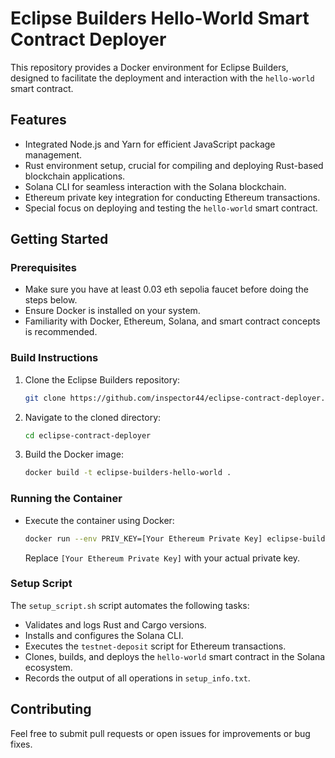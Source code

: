 # Eclipse Builders Hello-World Smart Contract Deployer

This repository provides a Docker environment for Eclipse Builders, designed to facilitate the deployment and interaction with the `hello-world` smart contract.

## Features

- Integrated Node.js and Yarn for efficient JavaScript package management.
- Rust environment setup, crucial for compiling and deploying Rust-based blockchain applications.
- Solana CLI for seamless interaction with the Solana blockchain.
- Ethereum private key integration for conducting Ethereum transactions.
- Special focus on deploying and testing the `hello-world` smart contract.

## Getting Started

### Prerequisites

- Make sure you have at least 0.03 eth sepolia faucet before doing the steps below.
- Ensure Docker is installed on your system.
- Familiarity with Docker, Ethereum, Solana, and smart contract concepts is recommended.

### Build Instructions

1. Clone the Eclipse Builders repository:

    ```bash
    git clone https://github.com/inspector44/eclipse-contract-deployer.git
    ```

2. Navigate to the cloned directory:

    ```bash
    cd eclipse-contract-deployer
    ```

3. Build the Docker image:

    ```bash
    docker build -t eclipse-builders-hello-world .
    ```

### Running the Container

- Execute the container using Docker:

    ```bash
    docker run --env PRIV_KEY=[Your Ethereum Private Key] eclipse-builders-hello-world
    ```

    Replace `[Your Ethereum Private Key]` with your actual private key.

### Setup Script

The `setup_script.sh` script automates the following tasks:

- Validates and logs Rust and Cargo versions.
- Installs and configures the Solana CLI.
- Executes the `testnet-deposit` script for Ethereum transactions.
- Clones, builds, and deploys the `hello-world` smart contract in the Solana ecosystem.
- Records the output of all operations in `setup_info.txt`.

## Contributing

Feel free to submit pull requests or open issues for improvements or bug fixes.

